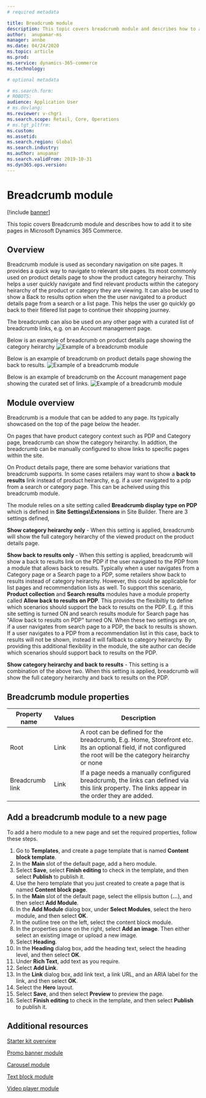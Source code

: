 ```yaml
---
# required metadata

title: Breadcrumb module 
description: This topic covers breadcrumb module and describes how to add it to site pages in Microsoft Dynamics 365 Commerce.
author:  anupamar-ms
manager: annbe
ms.date: 04/24/2020
ms.topic: article
ms.prod: 
ms.service: dynamics-365-commerce
ms.technology: 

# optional metadata

# ms.search.form: 
# ROBOTS: 
audience: Application User
# ms.devlang: 
ms.reviewer: v-chgri
ms.search.scope: Retail, Core, Operations
# ms.tgt_pltfrm: 
ms.custom: 
ms.assetid: 
ms.search.region: Global
ms.search.industry: 
ms.author: anupamar
ms.search.validFrom: 2019-10-31
ms.dyn365.ops.version: 
---
```


# Breadcrumb module


[!include [banner](includes/banner.md)]

This topic covers  Breadcrumb module and describes how to add it to site pages in Microsoft Dynamics 365 Commerce.

## Overview
Breadcrumb module is used as secondary navigation on site pages. It provides a quick way to navigate to relevant site pages. Its most commonly used on product details page to show the product category heirarchy. This helps a user quickly navigate and find relevant products within the category heirarchy of the product or category they are viewing. It can also be used to show a Back to results option when the the user navigated to a product details page from a search or a list page. This helps the user go quickly go back to their fitlered list page to continue their shopping journey.

The breadcrumb can also be used on any other page with a curated list of breadcrumb links, e.g. on an Account management page.

Below is an example of breadcrumb on product details page showing the category heirarchy
![Example of a breadcrumb module](./media/ecommerce-breadcrumb1.PNG)

Below is an example of breadcrumb on product details page showing the back to results.
![Example of a breadcrumb module](./media/ecommerce-breadcrumb2.PNG)

Below is an example of breadcrumb on the Account management page showing the curated set of links.
![Example of a breadcrumb module](./media/ecommerce-breadcrumb3.PNG)

## Module overview
Breadcrumb is a module that can be added to any page. Its typically showcased on the top of the page below the header.

On pages that have product category context such as PDP and Category page, breadcrumb can show the category heirarchy. In addtion, the breadcrumb can be manually configured to show links to specific pages within the site.

On Product details page, there are some behavior variations that breadcrumb supports. In some cases retailers may want to show a **back to results** link instead of product heirarchy, e.g. if a user navigated to a pdp from a search or category page.  This can be acheived using this breadcrumb module.

The module relies on a site setting called **Breadcrumb display type on PDP** which is defined in **Site Settings\Extensions** in Site Builder. There are 3 settings defined,

**Show category heirarchy only** - When this setting is applied, breadcrumb will show the full category heirarchy of the viewed product on the product details page.

**Show back to results only** - When this setting is applied, breadcrumb will show a back to results link on the PDP if the user navigated to the PDP from a module that allows back to results. Typically when a user navigates from a Category page or a Search page to a PDP, some retailers show back to results instead of category heirarchy. However, this could be applicable for list pages and recommendation lists as well. To support this scenario, **Product collection** and **Search results** modules have a module property called **Allow back to results on PDP**. This provides the flexibiltiy to define which scenarios should support the back to results on the PDP.  E.g. If this site setting is turned ON and search results module for Search page has "Allow back to results on PDP" turned ON. When these two settings are on, if a user navigates from search page to a PDP, the back to results is shown.  If a user navigates to a PDP from a recommendation list in this case, back to results will not be shown, instead it will fallback to category heirarchy. By providing this additional flexibility in the module, the site author can decide which scenarios should support back to results on the PDP.

**Show category heirarchy and back to results** - This setting is a combination of the above two. When this setting is applied, breadcrumb will show the full category heirarchy and back to results on the PDP. 


## Breadcrumb module properties

| Property name  | Values | Description |
|----------------|--------|-------------|
| Root          | Link| A root can be defined for the breadcrumb, E.g. Home, Storefront etc. Its an optional field, if not configured the root will be the category heirarchy or none|
| Breadcrumb link  | Link | If a page needs a manually configured breadcrumb, the links can defined via this link property. The links appear in the order they are added.|


## Add a breadcrumb module to a new page

To add a hero module to a new page and set the required properties, follow these steps.

1. Go to **Templates**, and create a page template that is named **Content block template**.
1. In the **Main** slot of the default page, add a hero module.
1. Select **Save**, select **Finish editing** to check in the template, and then select **Publish** to publish it.
1. Use the hero template that you just created to create a page that is named **Content block page**.
1. In the **Main** slot of the default page, select the ellipsis button (**...**), and then select **Add Module**.
1. In the **Add Module** dialog box, under **Select Modules**, select the hero module, and then select **OK**.
1. In the outline tree on the left, select the content block module.
1. In the properties pane on the right, select **Add an image**. Then either select an existing image or upload a new image.
1. Select **Heading**.
1. In the **Heading** dialog box, add the heading text, select the heading level, and then select **OK**.
1. Under **Rich Text**, add text as you require.
1. Select **Add Link**.
1. In the **Link** dialog box, add link text, a link URL, and an ARIA label for the link, and then select **OK**.
1. Select the **Hero** layout.
1. Select **Save**, and then select **Preview** to preview the page.
1. Select **Finish editing** to check in the template, and then select **Publish** to publish it. 

## Additional resources

[Starter kit overview](starter-kit-overview.md)

[Promo banner module](add-alert.md)

[Carousel module](add-carousel.md)

[Text block module](add-content-rich-block.md)

[Video player module](add-video-player.md)
